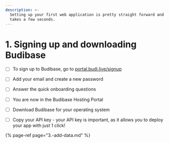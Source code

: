 ```yaml
---
description: >-
  Setting up your first web application is pretty straight forward and only
  takes a few seconds.
---
```


# 1. Signing up and downloading Budibase

* [ ] To sign up to Budibase, go to [portal.budi.live/signup](http://portal.budi.live/signup)
* [ ] Add your email and create a new password
* [ ] Answer the quick onboarding questions
* [ ] You are now in the Budibase Hosting Portal
* [ ] Download Budibase for your operating system
* [ ] Copy your API key - your API key is important, as it allows you to deploy your app with just 1 click!



{% page-ref page="3.-add-data.md" %}




